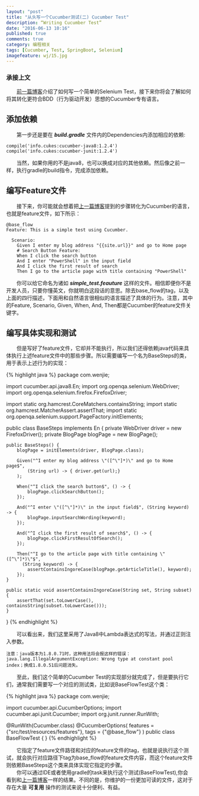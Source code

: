 ```yaml
---
layout: "post"
title: "从头写一个Cucumber测试(二) Cucumber Test"
description: “Writing Cucumber Test”
date: "2016-06-13 10:16"
published: true
comments: true
category: 编程相关
tags: [Cucumber, Test, SpringBoot, Selenium]
imagefeature: wj/15.jpg
---
```

### 承接上文
&emsp;&emsp;[前一篇博客]({{site.url}}/编程相关/cucumber-test)介绍了如何写一个简单的Selenium Test，接下来你将会了解如何将其转化更符合BDD（行为驱动开发）思想的Cucumber专有语言。

<!--more-->

## 添加依赖
&emsp;&emsp;第一步还是要在 ___build.gradle___ 文件内的Dependencies内添加相应的依赖:

```
compile('info.cukes:cucumber-java8:1.2.4')
compile('info.cukes:cucumber-junit:1.2.4')
```
&emsp;&emsp;当然，如果你用的不是java8，也可以换成对应的其他依赖。然后像之前一样，执行gradle的build指令，完成添加依赖。

## 编写Feature文件
&emsp;&emsp;接下来，你可能就会想着把[上一篇博客]({{site.url}}/编程相关/cucumber-test)提到的步骤转化为Cucumber的语言，也就是feature文件，如下所示：

```
@base_flow
Feature: This is a simple test using Cucumber.

  Scenario:
    Given I enter my blog address "{{site.url}}" and go to Home page
    # Search Button Feature:
    When I click the search button
    And I enter "PowerShell" in the input field
    And I click the first result of search
    Then I go to the article page with title containing "PowerShell"
```

&emsp;&emsp;你可以给它命名为诸如 ___simple_test.feauture___ 这样的文件。相信即便你不是开发人员，只要你懂英文，你就明白这段话的意思。除去base_flow的tag，以及上面的四行描述，下面用和自然语言很相似的语言描述了具体的行为。注意，其中的Feature, Scenario, Given, When, And, Then都是Cucumber的feature文件关键字。

## 编写具体实现和测试
&emsp;&emsp;但是写好了feature文件，它却并不能执行，所以我们还得依赖java代码来具体执行上述feature文件中的那些步骤。所以需要编写一个名为BaseSteps的类，用于表示上述行为的实现：

{% highlight java %}
package com.wenjie;

import cucumber.api.java8.En;
import org.openqa.selenium.WebDriver;
import org.openqa.selenium.firefox.FirefoxDriver;

import static org.hamcrest.CoreMatchers.containsString;
import static org.hamcrest.MatcherAssert.assertThat;
import static org.openqa.selenium.support.PageFactory.initElements;

public class BaseSteps implements En {
    private WebDriver driver = new FirefoxDriver();
    private BlogPage blogPage = new BlogPage();

    public BaseSteps() {
        blogPage = initElements(driver, BlogPage.class);

        Given("^I enter my blog address \"([^\"]*)\" and go to Home page$",
            (String url) -> { driver.get(url);}
        );

        When("^I click the search button$", () -> {
            blogPage.clickSearchButton();
        });

        And("^I enter \"([^\"]*)\" in the input field$", (String keyword) -> {
            blogPage.inputSearchWording(keyword);
        });

        And("^I click the first result of search$", () -> {
            blogPage.clickFirstResultOfSearch();
        });

        Then("^I go to the article page with title containing \"([^\"]*)\"$",
          (String keyword) -> {
            assertContainsIngoreCase(blogPage.getArticleTitle(), keyword);
        });
    }

    public static void assertContainsIngoreCase(String set, String subset) {
        assertThat(set.toLowerCase(), containsString(subset.toLowerCase()));
    }
}
{% endhighlight %}

&emsp;&emsp;可以看出来，我们这里采用了Java8中Lambda表达式的写法，并通过正则注入参数。

```
注意：java版本为1.8.0.71时，这种用法将会报这样的错误：java.lang.IllegalArgumentException: Wrong type at constant pool index；换成1.8.0.51后问题消失。
```

&emsp;&emsp;至此，我们这个简单的Cucumber Test的实现部分就完成了，但是要执行它们，通常我们需要写一个对应的测试类，比如说BaseFlowTest这个类：

{% highlight java %}
package com.wenjie;

import cucumber.api.CucumberOptions;
import cucumber.api.junit.Cucumber;
import org.junit.runner.RunWith;

@RunWith(Cucumber.class)
@CucumberOptions(
        features = {"src/test/resources/features"},
        tags = {"@base_flow"}
)
public class BaseFlowTest {
}
{% endhighlight %}


&emsp;&emsp;它指定了feature文件路径和对应的feature文件的tag，也就是说执行这个测试，就会执行对应路径下tag为base_flow的feature文件内容，而这个feature文件则依赖BaseSteps这个类来具体实现它指定的步骤。<br/>
&emsp;&emsp;你可以通过IDE或者使用gradle的task来执行这个测试(BaseFlowTest),你会看到和[上一篇博客]({{site.url}}/编程相关/cucumber-test)一样的结果。不同的是，你维护的一份更加可读的文件，这对于存在大量 __可复用__ 操作的测试来说十分便利、有益。

<!-- https://www.ibm.com/developerworks/cn/java/j-lo-cucumber01/ -->
